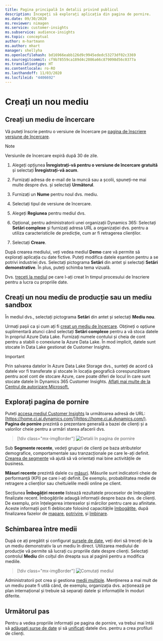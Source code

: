 ```yaml
---
title: Pagina principală în detalii privind publicul
description: Începeți să explorați aplicația din pagina de pornire.
ms.date: 09/30/2020
ms.reviewer: nimagen
ms.service: customer-insights
ms.subservice: audience-insights
ms.topic: conceptual
author: m-hartmann
ms.author: mhart
manager: shellyha
ms.openlocfilehash: bd16966eabb126d9c9945ededc53273df02c3369
ms.sourcegitcommit: cf9b78559ca189d4c2086a66c879098d56c0377a
ms.translationtype: HT
ms.contentlocale: ro-RO
ms.lasthandoff: 11/03/2020
ms.locfileid: "4406692"
---
```

# <a name="create-a-new-environment"></a>Creați un nou mediu

## <a name="create-a-trial-environment"></a>Creați un mediu de încercare

Vă puteți înscrie pentru o versiune de încercare pe [pagina de înscriere versiune de încercare](https://dynamics.microsoft.com/get-started/free-trial/?appname=customerinsights). 

> [!NOTE]
> Versiunile de încercare expiră după 30 de zile.

1. Alegeți opțiunea **Înregistrați-vă pentru o versiune de încercare gratuită** și selectați **Înregistrați-vă acum**.

1. Furnizați adresa de e-mail de la muncă sau a școlii, spuneți-ne mai multe despre dvs. și selectați **Următorul**.

1. Furnizați un **Nume** pentru noul dvs. mediu. 

1. Selectați tipul de versiune de încercare.

1. Alegeți **Regiunea** pentru mediul dvs.

1. Opțional, pentru administratorii unei organizații Dynamics 365: Selectați **Setări complexe** și furnizați adresa URL a organizației dvs. pentru a utiliza caracteristicile de predicție, cum ar fi retragerea clienților.

1. Selectați **Creare**. 

După crearea mediului, veți vedea mediul **Demo** care vă permite să explorați aplicația cu date fictive. Puteți modifica datele eșantion pentru a se potrivi industriei dvs. Selectați pictograma **Setări** din antet și selectați **Setări demonstrative**. În plus, puteți schimba tema vizuală. 

Dvs. [treceți la mediul](#change-between-environments) pe care l-ați creat în timpul procesului de înscriere pentru a lucra cu propriile date.

## <a name="create-a-new-production-or-sandbox-environment"></a>Creați un nou mediu de producție sau un mediu sandbox

În mediul dvs., selectați pictograma **Setări** din antet și selectați **Mediu nou**.

Urmați pașii ca și cum ați fi [creat un mediu de încercare](#create-a-trial-environment). Obțineți o opțiune suplimentară atunci când selectați **Setări complexe** pentru a vă stoca datele în propriul Azure Data Lake. Furnizați numele contului și cheia de cont pentru a stabili o conexiune la Azure Data Lake. În mod implicit, datele sunt stocate în Data Lake gestionat de Customer Insights.

> [!IMPORTANT]
> Prin salvarea datelor în Azure Data Lake Storage dvs., sunteți de acord că datele vor fi transferate și stocate în locația geografică corespunzătoare pentru acel cont de stocare Azure, care poate diferi de locul în care sunt stocate datele în Dynamics 365 Customer Insights. [Aflați mai multe de la Centrul de autorizare Microsoft.](https://www.microsoft.com/trust-center)

## <a name="explore-the-home-page"></a>Explorați pagina de pornire

Puteți [accesa mediul Customer Insights](https://home.ci.ai.dynamics.com/) la următoarea adresă de URL: [https://home.ci.ai.dynamics.com/](https://home.ci.ai.dynamics.com/).
**Pagina de pornire** prezintă o prezentare generală a bazei de clienți și a valorilor cheie pentru a urmări starea afacerii dvs.

> [!div class="mx-imgBorder"] 
> ![Detalii în pagina de pornire](media/home-page-insights.png "Detalii în pagina de pornire")

Sub **Segmente recente**, vedeți grupuri de clienți pe baza atributelor demografice, comportamentale sau tranzacționale pe care le-ați definit. [Crearea de segmente](segments.md) vă ajută să vă orientați mai bine activitățile de business.

**Măsuri recente** prezintă dalele cu [măsuri](measures.md). Măsurile sunt indicatorii cheie de performanță (KPI) pe care i-ați definit. De exemplu, probabilitatea medie de retragere a clienților sau cheltuielile medii online pe client.

Secțiunea **Îmbogățiri recente** listează rezultatele proceselor de îmbogățire finalizate recent. Îmbogățirile adaugă informații despre baza dvs. de clienți. De exemplu, prin înțelegerea intereselor și mărcilor pentru care au afinitate. Aceste informații pot fi deblocate folosind capacitățile [îmbogățite](enrichment-microsoft-graph.md), după finalizarea fazelor de [mapare](map-entities.md), [potrivire](match-entities.md), și [îmbinare](merge-entities.md).

## <a name="change-between-environments"></a>Schimbarea între medii

După ce ați pregătit și configurat [sursele de date](data-sources.md), veți dori să treceți de la un mediu demonstrativ la un mediu în direct. Utilizarea mediului de producție vă permite să lucrați cu propriile date despre clienți. Selectați controlul **Mediu** din colțul din dreapta sus al paginii pentru a modifica mediile.

> [!div class="mx-imgBorder"] 
> ![Comutați mediul](media/home-page-environment-switcher.png "Comutați mediul")

Administratorii pot crea și gestiona [medii multiple](manage-environments.md). Menținerea a mai mult de un mediu poate fi utilă când, de exemplu, organizația dvs. acționează pe plan internațional și trebuie să separați datele și informațiile în moduri diferite.

## <a name="next-step"></a>Următorul pas

Pentru a vedea propriile informații pe pagina de pornire, va trebui mai întâi să [adăugați surse de date](data-sources.md) și să [unificați](data-unification.md) datele dvs. pentru a crea profiluri de clienți.
